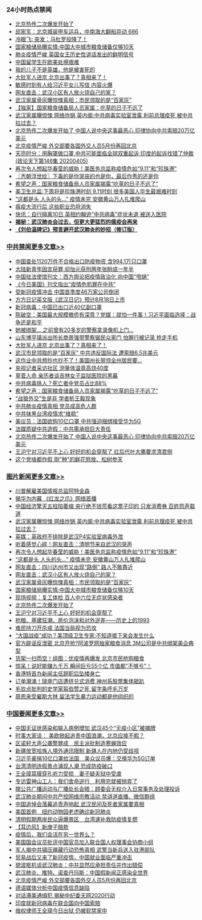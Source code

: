 <div class="catlist">
<h3>24小时热点禁闻</h3>
<ul>
<li><a href="https://github.com/fqnews/bnews/blob/master/topimagenews/20200405/1307149.md">北京热传二次爆发开始了</a></li>
<li><a href="https://github.com/fqnews/bnews/blob/master/bannedvideo/20200405/1307151.md">邱家军：北京城装甲车运兵，中南海大翻船异动 686 </a></li>
<li><a href="https://github.com/fqnews/bnews/blob/master/baitai/20200406/1307249.md">冷眼飞: 突发：马杜罗投降了！</a></li>
<li><a href="https://github.com/fqnews/bnews/blob/master/topimagenews/20200406/1307227.md">国家粮储局曝实情:中国大中城市粮食储备仅够10天</a></li>
<li><a href="https://github.com/fqnews/bnews/blob/master/cbnews/20200405/1307143.md">肺炎疫情严峻 英国女王历史性讲话发出的鲜明信号</a></li>
<li><a href="https://github.com/fqnews/bnews/blob/master/ssgc/20200406/1307194.md">中国留学生在欧美处境艰难</a></li>
<li><a href="https://github.com/fqnews/bnews/blob/master/ssgc/20200406/1307203.md">我的儿子不是英雄，他是被害死的</a></li>
<li><a href="https://github.com/fqnews/bnews/blob/master/cbnews/20200406/1307498.md">大批军人进京 北京出事了？真相来了！</a></li>
<li><a href="https://github.com/fqnews/bnews/blob/master/cnnews/20200406/1307388.md">敏感时刻有人给习近平女儿写信 内容火爆</a></li>
<li><a href="https://github.com/fqnews/bnews/blob/master/topimagenews/20200406/1307229.md">网友直击：武汉小区有人放火烧自己的家？</a></li>
<li><a href="https://github.com/fqnews/bnews/blob/master/topimagenews/20200406/1307228.md">武汉家属骨灰曝惊悚真相：市民领取的是“百家灰”</a></li>
<li><a href="https://github.com/fqnews/bnews/blob/master/comments/20200406/1307323.md">【独家】国家粮食储备局人员家属：吃草的日子不远了</a></li>
<li><a href="https://github.com/fqnews/bnews/blob/master/topimagenews/20200406/1307517.md">武汉家属曝惊悚 网络炸锅 英内阁:中共病毒实验室泄露 利前总理疫死 被中共拉过去？</a></li>
<li><a href="https://github.com/fqnews/bnews/blob/master/cbnews/20200406/1307433.md">北京热传二次爆发开始了 中国人说中央这事最恶心 印律协向中共索赔20万亿美元</a></li>
<li><a href="https://github.com/fqnews/bnews/blob/master/headline/20200406/1307171.md">北京疫情严峻 外交部要各国外交人员5月份再回北京</a></li>
<li><a href="https://github.com/fqnews/bnews/blob/master/cbnews/20200406/1307213.md">天亮时分：用胸罩做口罩,中共可能面临全球双重起诉;印度的起诉找错了仲裁(政论天下第146集 20200405) </a></li>
<li><a href="https://github.com/fqnews/bnews/blob/master/topimagenews/20200406/1307321.md">再次令人想起华春莹的威胁！美医务总监称疫情危如“9.11”和“珍珠港”</a></li>
<li><a href="https://github.com/fqnews/bnews/blob/master/ssgc/20200406/1307185.md">〖兲朝浮世绘〗下毒的是你哭丧的也是你，最后作秀的还是你</a></li>
<li><a href="https://github.com/fqnews/bnews/blob/master/cbnews/20200406/1307465.md">希望之声：国家粮食储备局人员家属揭露“吃草的日子不远了”</a></li>
<li><a href="https://github.com/fqnews/bnews/blob/master/worldnews/usa/20200406/1307183.md">美卫生总监:下周将是珍珠港时刻 9.11时刻 很多美国人毕生最艰难时刻</a></li>
<li><a href="https://github.com/fqnews/bnews/blob/master/topimagenews/20200406/1307320.md">“这都是头 人头的头…” 疫情未完 安徽黄山万人扎堆爬山</a></li>
<li><a href="https://github.com/fqnews/bnews/blob/master/cnnews/20200406/1307395.md">瘟疫大流行后 这些职业恐将消失</a></li>
<li><a href="https://github.com/fqnews/bnews/blob/master/comments/20200406/1307202.md">快讯：自行隔离10日 英相约翰逊“中共病毒”症状未退 被送入医院</a></li>
<li><b><a href="https://github.com/fqnews/bnews/blob/master/comments/20200211/1275071.md" target="_blank">揭秘：武汉肺炎会过去，但更大更猛烈的瘟疫会再来</a></b></li>
<li><b><a href="https://github.com/fqnews/bnews/blob/master/comments/20200207/1272816.md" target="_blank">《刘伯温碑记》预言避开武汉肺炎的妙招（修订版）</a></b></li>
</ul>
</div>

<div class="catlist">
<h3><a href="https://github.com/fqnews/bnews/blob/master/cbnews/" target="_blank">中共禁闻</a><span><a href="https://github.com/fqnews/bnews/blob/master/cbnews/" target="_blank" rel="nofollow">更多文章>></a></span></h3>
<ul>
<li><a href="https://github.com/fqnews/bnews/blob/master/cbnews/20200406/1307650.md" target="_blank">中国查处1120万件不合格出口防疫物资 含994.1万只口罩</a></li>
<li><a href="https://github.com/fqnews/bnews/blob/master/cbnews/20200406/1307642.md" target="_blank">大陆新青年因言获罪 祁怡元获刑两年张盼成一年半</a></li>
<li><a href="https://github.com/fqnews/bnews/blob/master/cbnews/20200406/1307639.md" target="_blank">中国驻法使馆刊文：西方舆论把疫情政治化 向中国“甩锅”</a></li>
<li><a href="https://github.com/fqnews/bnews/blob/master/cbnews/20200406/1307588.md" target="_blank">《今日美国》刊文指出“疫情危机罪在中共”</a></li>
<li><a href="https://github.com/fqnews/bnews/blob/master/cbnews/20200406/1307585.md" target="_blank">受新冠疫情冲击 中国首季度46万家公司倒闭</a></li>
<li><a href="https://github.com/fqnews/bnews/blob/master/cbnews/20200406/1307576.md" target="_blank">方方日记英文版《武汉日记》预计8月18日上市</a></li>
<li><a href="https://github.com/fqnews/bnews/blob/master/cbnews/20200406/1307557.md" target="_blank">新冠病毒：中国已出口近40亿副口罩</a></li>
<li><a href="https://github.com/fqnews/bnews/blob/master/cbnews/20200406/1307556.md" target="_blank">陈破空：美国最大规模撤侨有深意？党媒：就怕一件事！习近平面临选择：战争还是和平</a></li>
<li><a href="https://github.com/fqnews/bnews/blob/master/cbnews/20200406/1307538.md" target="_blank">她被绑架… 之前曾有20多岁的警察拿录像机上门…</a></li>
<li><a href="https://github.com/fqnews/bnews/blob/master/cbnews/20200406/1307518.md" target="_blank">山东博平镇派出所长商景强带警察锯民众家门 怕罪行被记录 抢走手机</a></li>
<li><a href="https://github.com/fqnews/bnews/blob/master/cbnews/20200406/1307498.md" target="_blank">大批军人进京 北京出事了？真相来了！</a></li>
<li><a href="https://github.com/fqnews/bnews/blob/master/cbnews/20200406/1307497.md" target="_blank">武汉市民领取的是“百家灰” 中共违反国际法 遭索赔6.5兆美元</a></li>
<li><a href="https://github.com/fqnews/bnews/blob/master/cbnews/20200406/1307486.md" target="_blank">这作业中共想抄也抄不了！美国州长带领全州居民要&#8230;</a></li>
<li><a href="https://github.com/fqnews/bnews/blob/master/cbnews/20200406/1307485.md" target="_blank">央视记者采访社区 测量体温竟高烧40度</a></li>
<li><a href="https://github.com/fqnews/bnews/blob/master/cbnews/20200406/1307473.md" target="_blank">草菅人命 亲历者谈吉林女子监狱医院的黑幕</a></li>
<li><a href="https://github.com/fqnews/bnews/blob/master/cbnews/20200406/1307472.md" target="_blank">中共病毒挑人？死亡者中党员占比88%</a></li>
<li><a href="https://github.com/fqnews/bnews/blob/master/cbnews/20200406/1307465.md" target="_blank">希望之声：国家粮食储备局人员家属揭露“吃草的日子不远了”</a></li>
<li><a href="https://github.com/fqnews/bnews/blob/master/cbnews/20200406/1307438.md" target="_blank">“战狼外交”生是非 学者析王毅现象</a></li>
<li><a href="https://github.com/fqnews/bnews/blob/master/cbnews/20200406/1307437.md" target="_blank">中共肺炎疫情真相 党员成高危人群</a></li>
<li><a href="https://github.com/fqnews/bnews/blob/master/cbnews/20200406/1307436.md" target="_blank">中共抹黑台湾疫情求“维稳”</a></li>
<li><a href="https://github.com/fqnews/bnews/blob/master/cbnews/20200406/1307435.md" target="_blank">美议员：法国欲购10亿口罩 中共强迫捆绑接受华为5G</a></li>
<li><a href="https://github.com/fqnews/bnews/blob/master/cbnews/20200406/1307434.md" target="_blank">法媒质疑中共造假：中共需承担巨大责任</a></li>
<li><a href="https://github.com/fqnews/bnews/blob/master/cbnews/20200406/1307433.md" target="_blank">北京热传二次爆发开始了 中国人说中央这事最恶心 印律协向中共索赔20万亿美元</a></li>
<li><a href="https://github.com/fqnews/bnews/blob/master/cbnews/20200406/1307432.md" target="_blank">王沪宁对习近平不上心 好好的机会穿帮了 红后代叶大鹰要求清君侧</a></li>
<li><a href="https://github.com/fqnews/bnews/blob/master/cbnews/20200406/1307431.md" target="_blank">这个党啥都作假 刚&quot;种&quot;的鲜花怒放、松树参天</a></li>

</ul>
</div>
<div class="catlist">
<h3><a href="https://github.com/fqnews/bnews/blob/master/topimagenews/" target="_blank">图片新闻</a><span><a href="https://github.com/fqnews/bnews/blob/master/topimagenews/" target="_blank" rel="nofollow">更多文章>></a></span></h3>
<ul>
<li><a href="https://github.com/fqnews/bnews/blob/master/topimagenews/20200406/1307607.md" target="_blank">川普解雇美国情报总监阿特金森</a></li>
<li><a href="https://github.com/fqnews/bnews/blob/master/topimagenews/20200406/1307605.md" target="_blank">揭华为内幕 《红龙之爪》网络首播</a></li>
<li><a href="https://github.com/fqnews/bnews/blob/master/topimagenews/20200406/1307567.md" target="_blank">中国经济擎天五柱陷萎缩 央行绝不钱荒看这票子印的 只发消费券 百姓怨声载道</a></li>
<li><a href="https://github.com/fqnews/bnews/blob/master/topimagenews/20200406/1307517.md" target="_blank">武汉家属曝惊悚 网络炸锅 英内阁:中共病毒实验室泄露 利前总理疫死 被中共拉过去？</a></li>
<li><a href="https://github.com/fqnews/bnews/blob/master/topimagenews/20200406/1307460.md" target="_blank">英媒：英政府不排除是武汉P4实验室病毒外泄</a></li>
<li><a href="https://github.com/fqnews/bnews/blob/master/topimagenews/20200406/1307333.md" target="_blank">听着感觉心碎！网友直击：清明节来自武汉的哭声</a></li>
<li><a href="https://github.com/fqnews/bnews/blob/master/topimagenews/20200406/1307321.md" target="_blank">再次令人想起华春莹的威胁！美医务总监称疫情危如“9.11”和“珍珠港”</a></li>
<li><a href="https://github.com/fqnews/bnews/blob/master/topimagenews/20200406/1307320.md" target="_blank">“这都是头 人头的头…” 疫情未完 安徽黄山万人扎堆爬山</a></li>
<li><a href="https://github.com/fqnews/bnews/blob/master/topimagenews/20200406/1307319.md" target="_blank">网友直击：四川达州市又出现“路倒” 路人不敢靠近</a></li>
<li><a href="https://github.com/fqnews/bnews/blob/master/topimagenews/20200406/1307229.md" target="_blank">网友直击：武汉小区有人放火烧自己的家？</a></li>
<li><a href="https://github.com/fqnews/bnews/blob/master/topimagenews/20200406/1307228.md" target="_blank">武汉家属骨灰曝惊悚真相：市民领取的是“百家灰”</a></li>
<li><a href="https://github.com/fqnews/bnews/blob/master/topimagenews/20200406/1307227.md" target="_blank">国家粮储局曝实情:中国大中城市粮食储备仅够10天</a></li>
<li><a href="https://github.com/fqnews/bnews/blob/master/topimagenews/20200406/1307226.md" target="_blank">现场视频：复工体检 百人中六位无症状感染者</a></li>
<li><a href="https://github.com/fqnews/bnews/blob/master/topimagenews/20200405/1307149.md" target="_blank">北京热传二次爆发开始了</a></li>
<li><a href="https://github.com/fqnews/bnews/blob/master/topimagenews/20200405/1307123.md" target="_blank">王沪宁对习近平不上心 好好的机会穿帮了</a></li>
<li><a href="https://github.com/fqnews/bnews/blob/master/topimagenews/20200405/1307086.md" target="_blank">抢粮、基建狂潮、房价泡沫和对外逆差——历史上的1993</a></li>
<li><a href="https://github.com/fqnews/bnews/blob/master/topimagenews/20200405/1307083.md" target="_blank">难民持刀开杀戒 法国当局视为恐攻</a></li>
<li><a href="https://github.com/fqnews/bnews/blob/master/topimagenews/20200405/1307082.md" target="_blank">“大国战疫”成功？美顶级卫生专家:不知道接下来会发生什么</a></li>
<li><a href="https://github.com/fqnews/bnews/blob/master/topimagenews/20200405/1307060.md" target="_blank">官方辟谣反泄密 北京开抢?阿波罗网独家粮食消息 3M公司是中共绑架美企典型</a></li>
<li><a href="https://github.com/fqnews/bnews/blob/master/topimagenews/20200405/1307033.md" target="_blank">货架一扫而空！组图：忧疫情再爆发 北京市民抢购粮食</a></li>
<li><a href="https://github.com/fqnews/bnews/blob/master/topimagenews/20200405/1307032.md" target="_blank">惊呆！说好能赚九千万 瞬间巨亏55个亿 市值都&quot;不够亏&quot;！</a></li>
<li><a href="https://github.com/fqnews/bnews/blob/master/topimagenews/20200405/1307031.md" target="_blank">香港特首办新闻主任辞职后坠楼身亡</a></li>
<li><a href="https://github.com/fqnews/bnews/blob/master/topimagenews/20200405/1307015.md" target="_blank">订单潮涌！瑞幸门店遭挤兑式消费 神州系股票集体砸趴</a></li>
<li><a href="https://github.com/fqnews/bnews/blob/master/topimagenews/20200405/1307014.md" target="_blank">毛钦点批判的史学家翦伯赞之死 留字条呼毛万岁</a></li>
<li><a href="https://github.com/fqnews/bnews/blob/master/topimagenews/20200405/1307013.md" target="_blank">周恩来受雇斯大林 留法学生暴力运动都是他组织的</a></li>

</ul>
</div>
<div class="catlist">
<h3><a href="https://github.com/fqnews/bnews/blob/master/headline/" target="_blank">中国要闻</a><span><a href="https://github.com/fqnews/bnews/blob/master/headline/" target="_blank" rel="nofollow">更多文章>></a></span></h3>
<ul>
<li><a href="https://github.com/fqnews/bnews/blob/master/headline/20200406/1307625.md" target="_blank">中国无证状感染和输入病例增加 武汉45个“无疫小区”被摘牌</a></li>
<li><a href="https://github.com/fqnews/bnews/blob/master/headline/20200406/1307624.md" target="_blank">时事大家谈： 美欧掀起追责中国浪潮，北京应接不暇？</a></li>
<li><a href="https://github.com/fqnews/bnews/blob/master/headline/20200406/1307623.md" target="_blank">区诺轩大声公袭警罪成　民主派批制造寒蝉效应</a></li>
<li><a href="https://github.com/fqnews/bnews/blob/master/headline/20200406/1307608.md" target="_blank">新疆放宽哈族人境外通讯限制  新疆人在内地仍受歧视</a></li>
<li><a href="https://github.com/fqnews/bnews/blob/master/headline/20200406/1307586.md" target="_blank">习近平豪捐10亿口罩给法国　美众议员爆：交换华为5G订单</a></li>
<li><a href="https://github.com/fqnews/bnews/blob/master/headline/20200406/1307578.md" target="_blank">台湾清明连假景点涌现人潮 恐成防疫破口</a></li>
<li><a href="https://github.com/fqnews/bnews/blob/master/headline/20200406/1307574.md" target="_blank">王全璋耳膜穿孔听力受损　妻子疑夫狱中受虐</a></li>
<li><a href="https://github.com/fqnews/bnews/blob/master/headline/20200406/1307573.md" target="_blank">专访雷神山工人：我们舍命逆行　利用完就被抛弃了</a></li>
<li><a href="https://github.com/fqnews/bnews/blob/master/headline/20200406/1307570.md" target="_blank">撑公共广播运动与广播处长会晤：顾委会无权介入日常事务及处理投诉</a></li>
<li><a href="https://github.com/fqnews/bnews/blob/master/headline/20200406/1307562.md" target="_blank">武汉肺炎期间中共严控网络宗教活动 禁讲道直播、微信群组</a></li>
<li><a href="https://github.com/fqnews/bnews/blob/master/headline/20200406/1307559.md" target="_blank">中国追悼会落幕追责声响起  武汉民间及死者家属要真相</a></li>
<li><a href="https://github.com/fqnews/bnews/blob/master/headline/20200406/1307555.md" target="_blank">美国首例　纽约动物园老虎确诊新冠肺炎</a></li>
<li><a href="https://github.com/fqnews/bnews/blob/master/headline/20200406/1307554.md" target="_blank">清明假期两岸民众逼爆景区　台湾速补救防疫情复燃</a></li>
<li><a href="https://github.com/fqnews/bnews/blob/master/headline/20200406/1307539.md" target="_blank">【耳边风】新庚子赔款</a></li>
<li><a href="https://github.com/fqnews/bnews/blob/master/headline/20200406/1307522.md" target="_blank">疫情后，我们会活在另一世界么？</a></li>
<li><a href="https://github.com/fqnews/bnews/blob/master/headline/20200406/1307458.md" target="_blank">美国国会议员批评中国官员加入联合国人权理事会协商小组</a></li>
<li><a href="https://github.com/fqnews/bnews/blob/master/headline/20200406/1307455.md" target="_blank">军人揭中共镇压疆藏行动恐怖真相 武警当新兵送入驻港部队</a></li>
<li><a href="https://github.com/fqnews/bnews/blob/master/headline/20200406/1307317.md" target="_blank">贸易战后又来了新冠疫情，中国就业面临严重冲击</a></li>
<li><a href="https://github.com/fqnews/bnews/blob/master/headline/20200406/1307225.md" target="_blank">貌波枢机谈武汉肺炎：中共显然应承担责任并作出赔偿</a></li>
<li><a href="https://github.com/fqnews/bnews/blob/master/headline/20200406/1307224.md" target="_blank">武汉肺炎、推特、诺查丹玛斯：中国假新闻正感染全世界</a></li>
<li><a href="https://github.com/fqnews/bnews/blob/master/headline/20200406/1307171.md" target="_blank">北京疫情严峻 外交部要各国外交人员5月份再回北京</a></li>
<li><a href="https://github.com/fqnews/bnews/blob/master/headline/20200406/1307170.md" target="_blank">德语媒体分析中国疫情信息缺陷</a></li>
<li><a href="https://github.com/fqnews/bnews/blob/master/headline/20200406/1307168.md" target="_blank">对话滞美通缉犯   揭秘中纪委天网2020行动</a></li>
<li><a href="https://github.com/fqnews/bnews/blob/master/headline/20200405/1307155.md" target="_blank">印度就新冠病毒在联合国向中国索赔</a></li>
<li><a href="https://github.com/fqnews/bnews/blob/master/headline/20200405/1307154.md" target="_blank">维权律师王全璋今日出狱 仍被软禁家中</a></li>

</ul>
</div>